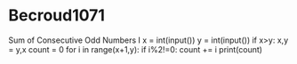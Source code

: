 # Becroud1071
Sum of Consecutive Odd Numbers I
x = int(input())
y = int(input())
if x>y:
    x,y = y,x
count = 0
for i in range(x+1,y):
    if i%2!=0:
        count += i
print(count)
